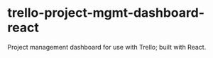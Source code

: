 # trello-project-mgmt-dashboard-react
Project management dashboard for use with Trello; built with React.
